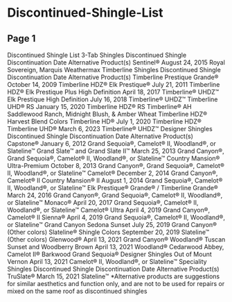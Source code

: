# Discontinued-Shingle-List

## Page 1

Discontinued Shingle List
3-Tab Shingles
Discontinued Shingle
Discontinuation Date
Alternative Product(s)
Sentinel®
August 24, 2015
Royal Sovereign, Marquis Weathermax
Timberline Shingles
Discontinued Shingle
Discontinuation Date
Alternative Product(s)
Timberline Prestique Grande®
October 14, 2009
Timberline HDZ®
Elk Prestique®
July 21, 2011
Timberline HDZ®
Elk Prestique Plus High Definition
April 18, 2017
Timberline® UHDZ™
Elk Prestique High Definition
July 16, 2018
Timberline® UHDZ™
Timberline UHD® RS
January 15, 2020
Timberline HDZ® RS
Timberline® AH Saddlewood Ranch, Midnight Blush, & Amber Wheat
Timberline HDZ® Harvest Blend Colors
Timberline HD®
July 1, 2020
Timberline HDZ®
Timberline UHD®
March 6, 2023
Timberline® UHDZ™
Designer Shingles
Discontinued Shingle
Discontinuation Date
Alternative Product(s)
Capstone® 
January 6, 2012
Grand Sequoia®, Camelot® II, Woodland®, or Slateline™
Grand Slate™ and Grand Slate II™
March 25, 2013
Grand Canyon®, Grand Sequoia®, Camelot® II, Woodland®, or Slateline™
Country Mansion® Ultra-Premium
October 8, 2013
Grand Canyon®, Grand Sequoia®, Camelot® II, Woodland®, or Slateline™
Camelot® 
December 2, 2014
Grand Canyon®, Camelot® II
Country Mansion® II 
August 1, 2014
Grand Sequoia®, Camelot® II, Woodland®, or Slateline™
Elk Prestique® Grande® / Timberline Grande®
March 24, 2016
Grand Canyon®, Grand Sequoia®, Camelot® II, Woodland®, or Slateline™
Monaco® 
April 20, 2017
Grand Sequoia®, Camelot® II, Woodland®, or Slateline™
Camelot® Ultra 
April 4, 2019
Grand Canyon®, Camelot® II
Sienna®
April 4, 2019
Grand Sequoia®, Camelot® II, Woodland®, or Slateline™
Grand Canyon Sedona Sunset
July 25, 2019
Grand Canyon® (Other colors)
Slateline® Shingle Colors
September 20, 2019
Slateline™ (Other colors)
Glenwood®
April 13, 2021
Grand Canyon®
Woodland® Tuscan Sunset and Woodberry Brown
April 13, 2021
Woodland® Cedarwood Abbey, Camelot II® Barkwood
Grand Sequoia® Designer Shingles Out of Mount Vernon
April 13, 2021
Camelot® II, Woodland®, or Slateline™
Speciality Shingles
Discontinued Shingle
Discontinuation Date
Alternative Product(s)
TruSlate®
March 15, 2021
Slateline™
*Alternative products are suggestions for similar aesthetics and function only, and are not to be used for repairs or mixed on the same roof as discontinued shingles

